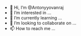 - 👋 Hi, I’m @Antonyyovanraj
- 👀 I’m interested in ...
- 🌱 I’m currently learning ...
- 💞️ I’m looking to collaborate on ...
- 📫 How to reach me ...

<!---
Antonyyovanraj/Antonyyovanraj is a ✨ special ✨ repository because its `README.md` (this file) appears on your GitHub profile.
You can click the Preview link to take a look at your changes.
--->
